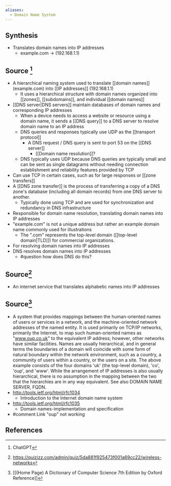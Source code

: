 ```yaml
---
aliases:
  - Domain Name System
---
```

## Synthesis
- Translates domain names into IP addresses
	- example.com $\to$ (192.168.1.1)
## Source [^1]
- A hierarchical naming system used to translate [[domain names]] (example.com) into [[IP addresses]] (192.168.1.1)
	- It uses a hierarchical structure with domain names organized into [[zones]], [[subdomains]], and individual [[domain names]]
- [[DNS server|DNS servers]] maintain databases of domain names and corresponding IP addresses
	- When a device needs to access a website or resource using a domain name, it sends a [[DNS query]] to a DNS server to resolve domain name to an IP address
	- DNS queries and responses typically use UDP as the [[transport protocol]]
		- A DNS request / DNS query is sent to port 53 on the [[DNS server]]
			- [[Domain name resolution]]?
	- DNS typically uses UDP because DNS queries are typically small and can be sent as single datagrams without needing connection establishment and reliability features provided by TCP
- Can use TCP in certain cases, such as for large responses or [[zone transfers]]
- A [[DNS zone transfer]] is the process of transferring a copy of a DNS zone's database (including all domain records) from one DNS server to another.
	- Typically done using TCP and are used for synchronization and redundancy in DNS infrastructure
- Responsible for domain name resolution, translating domain names into IP addresses
- "example.com" is not a unique address but rather an example domain name commonly used for illustrations
	- The ".com" represents the top-level domain ([[top-level domain|TLD]]) for commercial organizations.
- For resolving domain names into IP addresses
- DNS resolves domain names into IP addresses
	- #question how does DNS do this?

## Source[^2]
- An internet service that translates alphabetic names into IP addresses

## Source[^3]
- A system that provides mappings between the human-oriented names of users or services in a network, and the machine-oriented network addresses of the named entity. It is used primarily on TCP/IP networks, primarily the Internet, to map such human-oriented names as "www.oup.co.uk" to the equivalent IP address; however, other networks have similar facilities. Names are usually hierarchical, and in general terms the boundaries of a domain will coincide with some form of natural boundary within the network environment, such as a country, a community of users within a country, or the users on a site. The above example consists of the four domains 'uk' (the top-level domain), 'co', 'oup', and 'www'. While the arrangement of IP addresses is also usually hierarchical, there is no assumption in the mapping between the two that the hierarchies are in any way equivalent. See also DOMAIN NAME SERVER, FQDN.
- http://tools.ietf.org/html/rfc1034
	- Introduction to the Internet domain name system
- http://tools.ietf.org/html/rfc1035
	- Domain names-implementation and specification
- #comment Link "oup" not working
## References

[^1]: ChatGPT
[^2]: https://quizizz.com/admin/quiz/5da881f925473f001a69cc22/wireless-networks
[^3]: [[(Home Page) A Dictionary of Computer Science 7th Edition by Oxford Reference]]